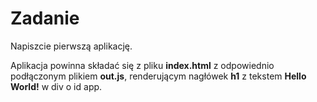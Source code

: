 # Zadanie

Napiszcie pierwszą aplikację.

Aplikacja powinna składać się z pliku **index.html** z odpowiednio podłączonym plikiem **out.js**, 
renderującym nagłówek **h1** z tekstem **Hello World!** w div o id app.